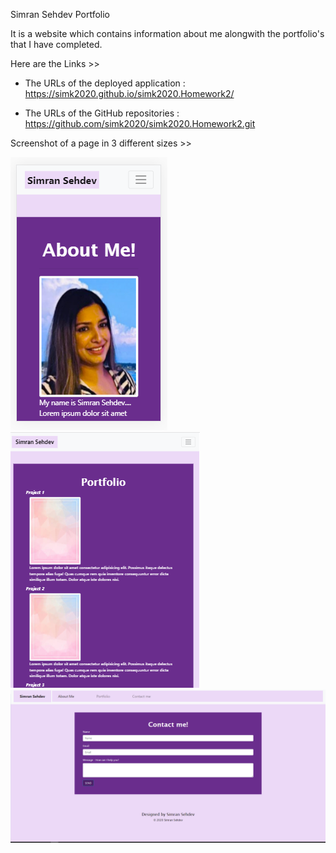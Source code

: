 
Simran Sehdev Portfolio


It is a website which contains information about me alongwith the portfolio's that I have completed. 

Here are the Links >> 

* The URLs of the deployed application : https://simk2020.github.io/simk2020.Homework2/

* The URLs of the GitHub repositories : https://github.com/simk2020/simk2020.Homework2.git


Screenshot of a page in 3 different sizes >>

![demonstration](.\assets\images\S1.png)
![demonstration](.\assets\images\M2.png)
![demonstration](.\assets\images\L3.png)

